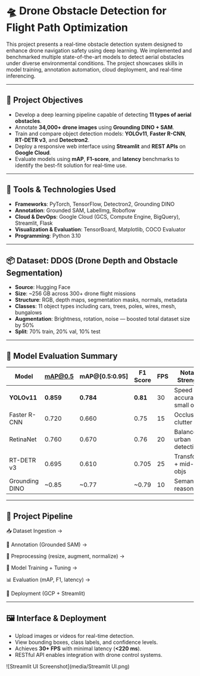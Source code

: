 # 🛸 Drone Obstacle Detection for Flight Path Optimization

This project presents a real-time obstacle detection system designed to enhance drone navigation safety using deep learning. We implemented and benchmarked multiple state-of-the-art models to detect aerial obstacles under diverse environmental conditions. The project showcases skills in model training, annotation automation, cloud deployment, and real-time inferencing.

---

## 🎯 Project Objectives

- Develop a deep learning pipeline capable of detecting **11 types of aerial obstacles**.
- Annotate **34,000+ drone images** using **Grounding DINO + SAM**.
- Train and compare object detection models: **YOLOv11**, **Faster R-CNN**, **RT-DETR v3**, and **Detectron2**.
- Deploy a responsive web interface using **Streamlit** and **REST APIs** on **Google Cloud**.
- Evaluate models using **mAP**, **F1-score**, and **latency** benchmarks to identify the best-fit solution for real-time use.

---

## 🧰 Tools & Technologies Used

- **Frameworks**: PyTorch, TensorFlow, Detectron2, Grounding DINO  
- **Annotation**: Grounded SAM, LabelImg, Roboflow  
- **Cloud & DevOps**: Google Cloud (GCS, Compute Engine, BigQuery), Streamlit, Flask  
- **Visualization & Evaluation**: TensorBoard, Matplotlib, COCO Evaluator  
- **Programming**: Python 3.10

---

## 📦 Dataset: DDOS (Drone Depth and Obstacle Segmentation)

- **Source**: Hugging Face  
- **Size**: ~256 GB across 300+ drone flight missions  
- **Structure**: RGB, depth maps, segmentation masks, normals, metadata  
- **Classes**: 11 object types including cars, trees, poles, wires, mesh, bungalows  
- **Augmentation**: Brightness, rotation, noise — boosted total dataset size by 50%  
- **Split**: 70% train, 20% val, 10% test

---

## 🧪 Model Evaluation Summary

| Model            | mAP@0.5 | mAP@[0.5:0.95] | F1 Score | FPS | Notable Strengths              |
|------------------|---------|----------------|----------|-----|--------------------------------|
| **YOLOv11**       | **0.859** | **0.784**       | **0.81**  | 30  | Speed + accuracy, small objs   |
| Faster R-CNN     | 0.720   | 0.660          | 0.75     | 15  | Occlusion, clutter             |
| RetinaNet        | 0.760   | 0.670          | 0.76     | 20  | Balanced urban detection       |
| RT-DETR v3       | 0.695   | 0.610          | 0.705    | 25  | Transformer + mid-sized objs   |
| Grounding DINO   | ~0.85   | ~0.77          | ~0.79    | 10  | Semantic reasoning             |

---

## 🔁 Project Pipeline
📥 Dataset Ingestion →

🧠 Annotation (Grounded SAM) →

🧼 Preprocessing (resize, augment, normalize) →

🧪 Model Training + Tuning →

📊 Evaluation (mAP, F1, latency) →

🚀 Deployment (GCP + Streamlit)

---

## 🖼️ Interface & Deployment

- Upload images or videos for real-time detection.
- View bounding boxes, class labels, and confidence levels.
- Achieves **30+ FPS** with minimal latency (**<220 ms**).
- RESTful API enables integration with drone control systems.

![Streamlit UI Screenshot](media/Streamlit UI.png)

